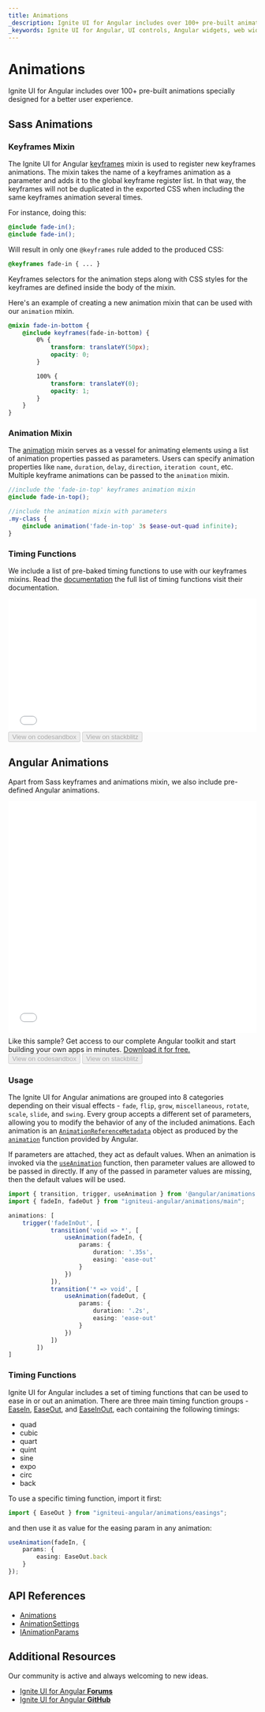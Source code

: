 ```yaml
---
title: Animations
_description: Ignite UI for Angular includes over 100+ pre-built animations specially designed for a better user experience.
_keywords: Ignite UI for Angular, UI controls, Angular widgets, web widgets, UI widgets, Angular, Native Angular Components Suite, Native Angular Controls, Native Angular Components Library, animations
---
```


# Animations
<p class="highlight">Ignite UI for Angular includes over 100+ pre-built animations specially designed for a better user experience.</p>
<div class="divider"></div>

## Sass Animations

### Keyframes Mixin

The Ignite UI for Angular [keyframes]({environment:sassApiUrl}/index.html#mixin-keyframes) mixin is used to register new keyframes animations. The mixin takes the name of a keyframes animation as a parameter and adds it to the global keyframe register list. In that way, the keyframes will not be duplicated in the exported CSS when including the same keyframes animation several times.

For instance, doing this:

```scss
@include fade-in();
@include fade-in();
```

Will result in only one `@keyframes` rule added to the produced CSS:

```css
@keyframes fade-in { ... }
```

Keyframes selectors for the animation steps along with CSS styles for the keyframes are defined inside the body of the mixin.

Here's an example of creating a new animation mixin that can be used with our `animation` mixin.

```scss
@mixin fade-in-bottom {
    @include keyframes(fade-in-bottom) {
        0% {
            transform: translateY(50px);
            opacity: 0;
        }

        100% {
            transform: translateY(0);
            opacity: 1;
        }
    }
} 
```
<div class="divider--half"></div>

### Animation Mixin

The [animation]({environment:sassApiUrl}/index.html#mixin-animation) mixin serves as a vessel for animating elements using a list of animation properties passed as parameters. Users can specify animation properties like `name`, `duration`, `delay`, `direction`, `iteration count`, etc. Multiple keyframe animations can be passed to the `animation` mixin.

```scss
//include the 'fade-in-top' keyframes animation mixin
@include fade-in-top();

//include the animation mixin with parameters
.my-class {
    @include animation('fade-in-top' 3s $ease-out-quad infinite);
}
```
<div class="divider--half"></div>

### Timing Functions

We include a list of pre-baked timing functions to use with our keyframes mixins. Read the [documentation]({environment:sassApiUrl}/index.html) the full list of timing functions visit their documentation.

<div class="sample-container loading" style="height: 270px">
    <iframe id="animations-sample-2-iframe" frameborder="0" seamless="" width="100%" height="100%" src="{environment:demosBaseUrl}/theming/animations-sample-2" onload="onSampleIframeContentLoaded(this);"></iframe>
</div>
<div>
<button data-localize="codesandbox" disabled class="codesandbox-btn" data-iframe-id="animations-sample-2-iframe" data-demos-base-url="{environment:demosBaseUrl}">View on codesandbox</button>
<button data-localize="stackblitz" disabled class="stackblitz-btn" data-iframe-id="animations-sample-2-iframe" data-demos-base-url="{environment:demosBaseUrl}">View on stackblitz</button>
</div>
<div class="divider--half"></div>

## Angular Animations

Apart from Sass keyframes and animations mixin, we also include pre-defined Angular animations.

<div class="divider--half"></div>

<div class="sample-container loading" style="height: 470px">
    <iframe id="animations-sample-1-iframe" frameborder="0" seamless="" width="100%" height="100%" src="{environment:demosBaseUrl}/theming/animations-sample-1" onload="onSampleIframeContentLoaded(this);"></iframe>
</div>
<p style="margin: 0; padding-top: 0.5rem">Like this sample? Get access to our complete Angular toolkit and start building your own apps in minutes. <a class="no-external-icon mchNoDecorate trackCTA" target="_blank" href="https://www.infragistics.com/products/ignite-ui-angular/download" data-xd-ga-action="Download" data-xd-ga-label="Ignite UI for Angular">Download it for free.</a></p>
<div>
<button data-localize="codesandbox" disabled class="codesandbox-btn" data-iframe-id="animations-sample-1-iframe" data-demos-base-url="{environment:demosBaseUrl}">View on codesandbox</button>
<button data-localize="stackblitz" disabled class="stackblitz-btn" data-iframe-id="animations-sample-1-iframe" data-demos-base-url="{environment:demosBaseUrl}">View on stackblitz</button>
</div>

### Usage

The Ignite UI for Angular animations are grouped into 8 categories depending on their visual effects - `fade`, `flip`, `grow`, `miscellaneous`, `rotate`, `scale`, `slide`, and `swing`. Every group accepts a different set of parameters, allowing you to modify the behavior of any of the included animations. Each animation is an [`AnimationReferenceMetadata`](https://angular.io/api/animations/AnimationReferenceMetadata) object as produced by the [`animation`](https://angular.io/api/animations/animation) function provided by Angular.

If parameters are attached, they act as default values. When an animation is invoked via the [`useAnimation`](https://angular.io/api/animations/useAnimation) function, then parameter values are allowed to be passed in directly. If any of the passed in parameter values are missing, then the default values will be used.

``` typescript
import { transition, trigger, useAnimation } from '@angular/animations';
import { fadeIn, fadeOut } from "igniteui-angular/animations/main";

animations: [
    trigger('fadeInOut', [
            transition('void => *', [
                useAnimation(fadeIn, {
                    params: {
                        duration: '.35s',
                        easing: 'ease-out'
                    }
                })
            ]),
            transition('* => void', [
                useAnimation(fadeOut, {
                    params: {
                        duration: '.2s',
                        easing: 'ease-out'
                    }
                })
            ])
        ])
]
```

### Timing Functions

Ignite UI for Angular includes a set of timing functions that can be used to ease in or out an animation. There are three main timing function groups - [EaseIn]({environment:angularApiUrl}/enums/easein.html), [EaseOut]({environment:angularApiUrl}/enums/easeout.html), and [EaseInOut]({environment:angularApiUrl}/enums/easeinout.html), each containing the following timings:
  - quad
  - cubic
  - quart
  - quint
  - sine
  - expo
  - circ
  - back

To use a specific timing function, import it first:

``` typescript 
import { EaseOut } from "igniteui-angular/animations/easings";
```
and then use it as value for the easing param in any animation:

``` typescript
useAnimation(fadeIn, {
    params: {
        easing: EaseOut.back
    }
});
```

## API References
<div class="divider"></div>

* [Animations]({environment:sassApiUrl}/index.html)
* [AnimationSettings]({environment:angularApiUrl}/interfaces/animationsettings.html)
* [IAnimationParams]({environment:angularApiUrl}/interfaces/ianimationparams.html)

## Additional Resources
<div class="divider--half"></div>

Our community is active and always welcoming to new ideas.

* [Ignite UI for Angular **Forums**](https://www.infragistics.com/community/forums/f/ignite-ui-for-angular)
* [Ignite UI for Angular **GitHub**](https://github.com/IgniteUI/igniteui-angular)

